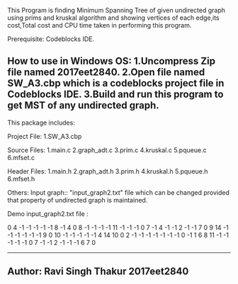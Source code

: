 This Program is finding Minimum Spanning Tree of given undirected graph using prims and kruskal algorithm and
showing vertices of each edge,its cost,Total cost and CPU time taken in performing this program.

Prerequisite: Codeblocks IDE.

How to use in Windows OS:
1.Uncompress Zip file named 2017eet2840.
2.Open file named SW_A3.cbp which is a codeblocks project file in Codeblocks IDE.
3.Build and run this program to get MST of any undirected graph.
---------------------------------------------------------------------------------------------------------------------
This package includes:

Project File:
1.SW_A3.cbp

Source Files:
1.main.c
2.graph_adt.c
3.prim.c
4.kruskal.c
5.pqueue.c
6.mfset.c

Header Files:
1.main.h
2.graph_adt.h
3.prim.h
4.kruskal.h
5.pqueue.h
6.mfset.h

Others:
Input graph:: "input_graph2.txt" file which can be changed provided that property of undirected
graph is maintained.


Demo input_graph2.txt file :

0 4 -1 -1 -1 -1 -1 8 -1
4 0 8 -1 -1 -1 -1 11 -1
-1 -1 0 7 -1 4 -1 -1 2
-1 -1 7 0 9 14 -1 -1 -1
-1 -1 -1 9 0 10 -1 -1 -1
-1 -1 4 14 10 0 2 -1 -1
-1 -1 -1 -1 -1 0 -1 1 6
8 11 -1 -1 -1 -1 -1 0 7
-1 -1 2 -1 -1 -1 6 7 0 

---------------------------------------------------------------------------------------------------------------
Author:
Ravi Singh Thakur
2017eet2840
---------------------------------------------------------------------------------------------------------------
